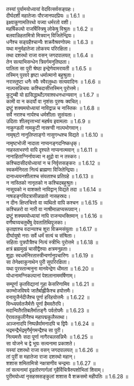 

  
तस्यां पुर्यामयोध्यायां वेदवित्सर्वसङ्ग्रहः।  
दीर्घदर्शी महातेजाः पौरजानपदप्रियः ॥ 1.6.1 ॥   
इक्ष्वाकूणामतिरथो यज्वा धर्मरतो वशी।  
महर्षिकल्पो राजर्षिस्त्रिषु लोकेषु विश्रुतः ॥ 1.6.2 ॥   
बलवान्निहतामित्रो मित्रवान् विजितेन्द्रियः।  
धनैश्च सङ्ग्रहैश्चान्यैः शक्रवैश्रवणोपमः ॥ 1.6.3 ॥   
यथा मनुर्महातेजा लोकस्य परिरक्षिता।  
तथा दशरथो राजा वसन् जगदपालयत् ॥ 1.6.4 ॥   
तेन सत्याभिसन्धेन त्रिवर्गमनुतिष्ठता।  
पालिता सा पुरी श्रेष्ठा इन्द्रेणेवामरावती ॥ 1.6.5 ॥   
तस्मिन् पुरवरे हृष्टा धर्मात्मानो बहुश्रुताः।  
नरास्तुष्टा धनैः स्वैः स्वैरलुब्धाः सत्यवादिनः ॥ 1.6.6 ॥   
नाल्पसन्निचयः कश्चिदासीत्तस्मिन् पुरोत्तमे।  
कुटुम्बी यो ह्यसिद्धार्थोऽगवाश्वधनधान्यवान् ॥ 1.6.7 ॥   
कामी वा न कदर्यो वा नृशंसः पुरुषः क्वचित्।  
द्रष्टुं शक्यमयोध्यायां नाविद्वान्न च नास्तिकः ॥ 1.6.8 ॥   
सर्वे नराश्च नार्यश्च धर्मशीलाः सुसंयताः।  
उदिताः शीलवृत्ताभ्यां महर्षय इवामलाः ॥ 1.6.9 ॥   
नाकुण्डली नामकुटी नास्रग्वी नाल्पभोगवान्।  
नामृष्टो नानुलिप्ताङ्गो नासुगन्धश्च विद्यते ॥ 1.6.10 ॥   
नामृष्टभोजी नादाता नाप्यनङ्गदनिष्कधृक्।  
नाहस्ताभरणो वापि दृश्यते नाप्यनात्मवान् ॥ 1.6.11 ॥   
नानाहिताग्निर्नायज्वा न क्षुद्रो वा न तस्करः।  
कश्चिदासीदयोध्यायां न च निर्वृत्तसङ्करः ॥ 1.6.12 ॥   
स्वकर्मनिरता नित्यं ब्राह्मणा विजितेन्द्रियाः।  
दानाध्ययनशीलाश्च संयताश्च प्रतिग्रहे ॥ 1.6.13 ॥   
न नास्तिको नानृतको न कश्चिदबहुश्रुतः।  
नासूयको न वाशक्तो नाविद्वान् विद्यते तदा ॥ 1.6.14 ॥   
नाषडङ्गविदत्रासीन्नाव्रतो नासहस्रदः।  
न दीनः क्षिप्तचित्तो वा व्यथितो वापि कश्चन ॥ 1.6.15 ॥   
कश्चिन्नरो वा नारी वा नाश्रीमान्नाप्यरूपवान्।  
द्रष्टुं शक्यमयोध्यायां नापि राजन्यभक्तिमान् ॥ 1.6.16 ॥   
वर्णेष्वग्र्यचतुर्थेषु देवतातिथिपूजकाः।  
कृतज्ञाश्च वदान्याश्च शूरा विक्रमसंयुताः ॥ 1.6.17 ॥   
दीर्घायुषो नराः सर्वे धर्मं सत्यं च संश्रिताः।  
सहिताः पुत्रपौत्रैश्च नित्यं स्त्रीभिः पुरोत्तमे ॥ 1.6.18 ॥   
क्षत्रं ब्रह्ममुखं चासीद्वैश्याः क्षत्रमनुव्रताः।  
शूद्राः स्वधर्मनिरतास्त्रीन्वर्णानुपचारिणः ॥ 1.6.19 ॥   
सा तेनेक्ष्वाकुनाथेन पुरी सुपरिरक्षिता।  
यथा पुरस्तान्मनुना मानवेन्द्रेण धीमता ॥ 1.6.20 ॥   
योधानामग्निकल्पानां पेशलानाममर्षिणाम्।  
सम्पूर्णा कृतविद्यानां गुहा केसरिणामिव ॥ 1.6.21 ॥   
काम्भोजविषये जातैर्बाह्लीकैश्च हयोत्तमैः।  
वनायुजैर्नदीजैश्च पूर्णा हरिहयोत्तमैः ॥ 1.6.22 ॥   
विन्ध्यपर्वतजैर्मत्तैः पूर्णा हैमवतैरपि।  
मदान्वितैरतिबलैर्मातङ्गैः पर्वतोपमैः ॥ 1.6.23 ॥   
ऐरावतकुलीनैश्च महापद्मकुलैस्तथा।  
अञ्जनादपि निष्पन्नैर्वामनादपि च द्विपैः ॥ 1.6.24 ॥   
भद्रमन्द्रैर्भद्रमृगैर्मृगमन्द्रैश्च सा पुरी।  
नित्यमत्तैः सदा पूर्णा नागैरचलसन्निभैः ॥ 1.6.25 ॥   
सा योजने च द्वे भूयः सत्यनामा प्रकाशते।  
यस्यां दशरथो राजा वसन् जगदपालयत् ॥ 1.6.26 ॥   
तां पुरीं स महातेजा राजा दशरथो महान्।  
शशास शमितामित्रो नक्षत्राणीव चन्द्रमाः ॥ 1.6.27 ॥   
तां सत्यनामां दृढतोरणार्गलां गृहैर्विचित्रैरुपशोभितां शिवाम्।  
पुरीमयोध्यां नृसहस्रसङ्कुलां शशास वै शक्रसमो महीपतिः ॥ 1.6.28 ॥   
